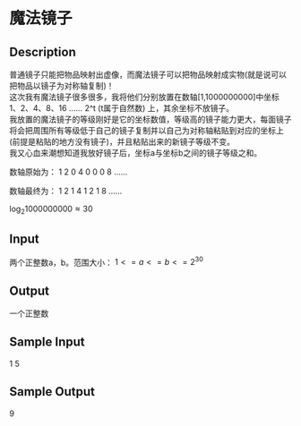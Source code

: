 # 魔法镜子

## Description
普通镜子只能把物品映射出虚像，而魔法镜子可以把物品映射成实物(就是说可以把物品以镜子为对称轴复制)！  
这次我有魔法镜子很多很多，我将他们分别放置在数轴[1,1000000000]中坐标 1、2、4、8、16 …… 2^t (t属于自然数) 上，其余坐标不放镜子。  
我放置的魔法镜子的等级刚好是它的坐标数值，等级高的镜子能力更大，每面镜子将会把周围所有等级低于自己的镜子复制并以自己为对称轴粘贴到对应的坐标上(前提是粘贴的地方没有镜子)，并且粘贴出来的新镜子等级不变。  
我又心血来潮想知道我放好镜子后，坐标a与坐标b之间的镜子等级之和。  

数轴原始为： 1 2 0 4 0 0 0 8 ……  

数轴最终为： 1 2 1 4 1 2 1 8 ……    

$\log_{2}{1000000000}\approx  30$   

## Input
两个正整数a，b。范围大小： $1 <= a <= b <= 2^{30}$

## Output
一个正整数

## Sample Input
1 5

## Sample Output
9
